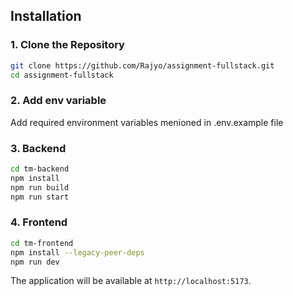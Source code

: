 ## Installation

### 1. Clone the Repository
```bash
git clone https://github.com/Rajyo/assignment-fullstack.git
cd assignment-fullstack
```
### 2. Add env variable
Add required environment variables menioned in .env.example file

### 3. Backend
```bash
cd tm-backend
npm install
npm run build
npm run start
```

### 4. Frontend
```bash
cd tm-frontend
npm install --legacy-peer-deps
npm run dev
```

The application will be available at `http://localhost:5173`.

